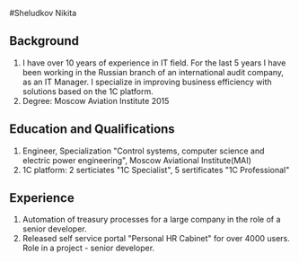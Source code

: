 #Sheludkov Nikita

## Background
1. I have over 10 years of experience in IT field. For the last 5 years I have been working in the Russian branch of an international audit company, as an IT Manager. 
I specialize in improving business efficiency with solutions based on the 1C platform.
1. Degree: Moscow Aviation Institute 2015

## Education and Qualifications
1. Engineer, Specialization "Control systems, computer science and electric power engineering", Moscow Aviational Institute(MAI)
1. 1C platform: 2 serticiates "1C Specialist", 5 sertificates "1C Professional"

## Experience
1. Automation of treasury processes for a large company in the role of a senior developer.
1. Released self service portal "Personal HR Cabinet" for over 4000 users. Role in a project - senior developer.
